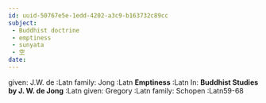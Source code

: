 ```yaml
---
id: uuid-50767e5e-1edd-4202-a3c9-b163732c89cc
subject: 
 - Buddhist doctrine
 - emptiness
 - sunyata
 - 空
date: 
---
```


given: J.W. de :Latn
family: Jong :Latn
**Emptiness** :Latn
In: 
**Buddhist Studies by J. W. de Jong** :Latn
given: Gregory :Latn
family: Schopen :Latn59-68